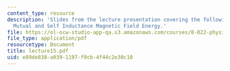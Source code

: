 ```yaml
---
content_type: resource
description: 'Slides from the lecture presentation covering the following topics:
  Mutual and Self Inductance Magnetic Field Energy.'
file: https://ol-ocw-studio-app-qa.s3.amazonaws.com/courses/8-022-physics-ii-electricity-and-magnetism-fall-2004/e89de838a0391197f9cb4f44c2e30c10_lecture15.pdf
file_type: application/pdf
resourcetype: Document
title: lecture15.pdf
uid: e89de838-a039-1197-f9cb-4f44c2e30c10
---
```

